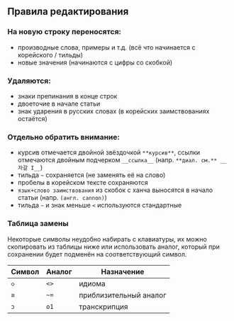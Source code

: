 ## Правила редактирования

### На новую строку переносятся:
- производные слова, примеры и т.д. (всё что начинается с корейского / тильды)
- новые значения (начинаются с цифры со скобкой)

### Удаляются:
- знаки препинания в конце строк
- двоеточие в начале статьи
- знак ударения в русских словах (в корейских заимствованиях остаётся)

### Отдельно обратить внимание:
- курсив отмечается двойной звёздочкой `**курсив**`, ссылки отмечаются двойным подчерком `__ссылка__` (напр. `**диал. см.** __자갈 I__`)
- тильда `~` сохраняется (не заменять её на слово)
- пробелы в корейском тексте сохраняются
- `язык+слово заимствования` из скобок с ханча выносятся в начало статьи (напр. `(англ. cannon)`)
- тильда `~` и знак меньше `<` используются стандартные

### Таблица замены
Некоторые символы неудобно набирать с клавиатуры, их можно скопировать из таблицы ниже или использовать аналог, который при сохранении будет подменён на соответствующий символ.

|Символ|Аналог|Назначение|
|-|-|-|
|`◇`|`<>`|идиома|
|`≅`|`~=`|приблизительный аналог|
|`ɔ`|`о1`|транскрипция|
